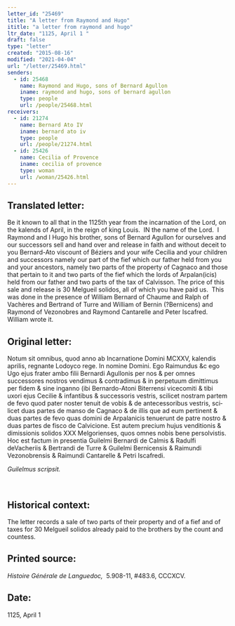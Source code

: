 ```yaml
---
letter_id: "25469"
title: "A letter from Raymond and Hugo"
ititle: "a letter from raymond and hugo"
ltr_date: "1125, April 1 "
draft: false
type: "letter"
created: "2015-08-16"
modified: "2021-04-04"
url: "/letter/25469.html"
senders:
  - id: 25468
    name: Raymond and Hugo, sons of Bernard Agullon
    iname: raymond and hugo, sons of bernard agullon
    type: people
    url: /people/25468.html
receivers:
  - id: 21274
    name: Bernard Ato IV
    iname: bernard ato iv
    type: people
    url: /people/21274.html
  - id: 25426
    name: Cecilia of Provence
    iname: cecilia of provence
    type: woman
    url: /woman/25426.html
---
```

<h2> Translated letter:</h2><p>Be it known to all that in the 1125th year from the incarnation of the Lord, on the kalends of April, in the reign of king Louis.&nbsp; IN the name of the Lord.&nbsp; I Raymond and I Hugo his brother, sons of Bernard Agullon for ourselves and our successors sell and hand over and release in faith and without deceit to you Bernard-Ato viscount of Béziers and your wife Cecilia and your children and successors namely our part of the fief which our father held from you and your ancestors, namely two parts of the property of Cagnaco and those that pertain to it and two parts of the fief which the lords of Arpalan(icis) held from our father and two parts of the tax of Calvisson. The price of this sale and release is 30 Melgueil solidos, all of which you have paid us.&nbsp; This was done in the presence of William Bernard of Chaume and Ralph of Vachères and Bertrand of Turre and William of Bernin (?Bernicens) and Raymond of Vezonobres and Raymond Cantarelle and Peter Iscafred.&nbsp; William wrote it.</p><h2 class="mt-4"> Original letter:</h2><p class="Bodytext31">Notum sit omnibus, quod anno ab Incarnatione Domini MCXXV, kalendis aprilis, regnante Lodoyco rege. In nomine Domini. Ego Raimundus &amp;c ego Ugo ejus frater ambo filii Bernardi Agullonis per nos &amp; per omnes successores nostros vendimus &amp; contradimus &amp; in perpetuum dimittimus per fidem &amp; sine inganno (ibi Bernardo-Atoni Biterrensi vicecomiti &amp; tibi uxori ejus Cecilie &amp; infantibus &amp; successoris vestris, scilicet nostram par­tem de fevo quod pater noster tenuit de vobis &amp; de antecessoribus vestris, sci­licet duas partes de manso de Cagnaco &amp; de illis que ad eum pertinent &amp; duas partes de fevo quas domini de Arpalanicis tenuerunt de patre nostro &amp; duas partes de fisco de Calvicione. Est autem precium hujus venditionis &amp; dimissionis solidos XXX Melgorienses, quos omnes nobis bene persolvistis. Hoc est factum in presentia Guilelmi Bernardi de Calmis &amp; Radulfi deVacheriis &amp; Bertrandi de Turre &amp; Guilelmi Bernicensis &amp; Raimundi Vezonobrensis &amp; Raimundi Cantarelle &amp; Petri Iscafredi.</p><p class="Bodytext31"><i>Guilelmus scripsit.</i></p><p class="Bodytext31"><i>&nbsp;</i></p><h2 class="mt-4"> Historical context:</h2><p>The letter records a sale of two parts of their property and of a fief and of taxes for 30 Melgueil solidos already paid to the brothers by the count and countess.</p><h2 class="mt-4"> Printed source:</h2><p><i>Histoire Générale de Languedoc,</i>&nbsp; 5.908-11, #483.6, CCCXCV.</p><h2 class="mt-4"> Date:</h2>1125, April 1 